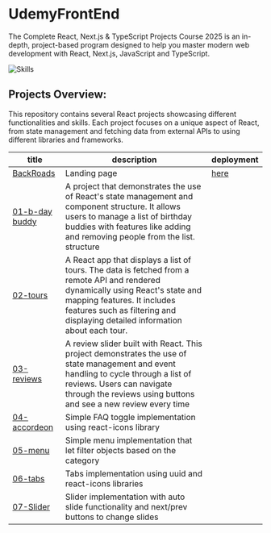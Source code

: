 # UdemyFrontEnd

The Complete React, Next.js & TypeScript Projects Course 2025 is an in-depth, project-based program designed to help you master modern web development with React, Next.js, JavaScript and TypeScript.

![Skills](https://skillicons.dev/icons?i=javascript,react)

## Projects Overview:

This repository contains several React projects showcasing different functionalities and skills. Each project focuses on a unique aspect of React, from state management and fetching data from external APIs to using different libraries and frameworks.

| title                                                       | description                                                                                                                                                                                                                                     | deployment                                            |
| ----------------------------------------------------------- | ----------------------------------------------------------------------------------------------------------------------------------------------------------------------------------------------------------------------------------------------- | ----------------------------------------------------- |
| [BackRoads](./BackRoads/)                                   | Landing page                                                                                                                                                                                                                                    | [here](https://elaborate-tartufo-5e2355.netlify.app/) |
| [01-b-day buddy](./fundamental_projects/01-birthday-buddy/) | A project that demonstrates the use of React's state management and component structure. It allows users to manage a list of birthday buddies with features like adding and removing people from the list. structure                            |                                                       |
| [02-tours](./fundamental_projects/02-tours/)                | A React app that displays a list of tours. The data is fetched from a remote API and rendered dynamically using React's state and mapping features. It includes features such as filtering and displaying detailed information about each tour. |
| [03-reviews](./fundamental_projects/03-reviews/)            | A review slider built with React. This project demonstrates the use of state management and event handling to cycle through a list of reviews. Users can navigate through the reviews using buttons and see a new review every time             |
| [04-accordeon](./fundamental_projects/04-accordeon/)        | Simple FAQ toggle implementation using react-icons library                                                                                                                                                                                      |                                                       |
| [05-menu](./fundamental_projects/05-manu/)                  | Simple menu implementation that let filter objects based on the category                                                                                                                                                                        |                                                       |
| [06-tabs](./fundamental_projects/06-tabs/)                  | Tabs implementation using uuid and react-icons libraries                                                                                                                                                                                        |
| [07-Slider](./fundamental_projects/07-slider/)              | Slider implementation with auto slide functionality and next/prev buttons to change slides                                                                                                                                                      |                                                       |
